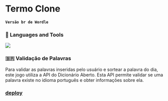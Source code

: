 # Termo Clone 

**`Versão br de Wordle`**
<br>

### :construction: Languages and Tools
<p align="left">
  <img src="https://skillicons.dev/icons?i=js,html,css,gulp,sass" />
</p>
    


### 🇧🇷  Validação de Palavras
<p>Para validar as palavras inseridas pelo usuário e sortear a palavra do dia, este jogo utiliza a API do Dicionário Aberto. Esta API permite validar se uma palavra existe no idioma português e obter informações sobre ela.</p>

### [deploy](https://termo-clone.netlify.app/)

